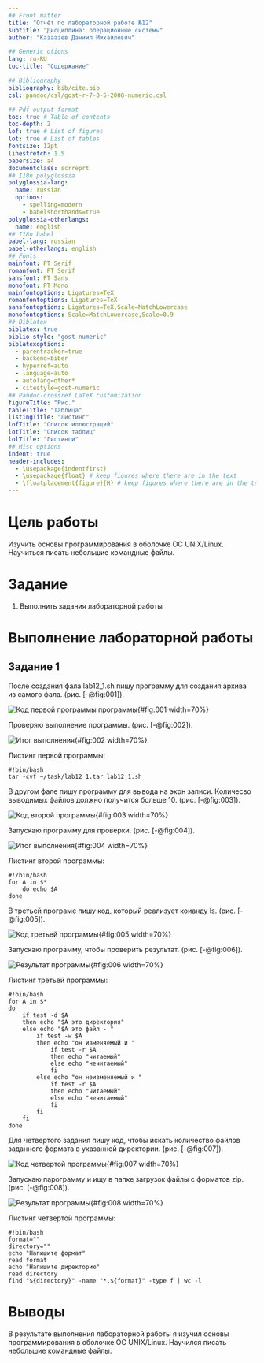 ```yaml
---
## Front matter
title: "Отчёт по лабораторной работе №12"
subtitle: "Дисциплина: операционные системы"
author: "Казаазев Даниил Михайлович"

## Generic otions
lang: ru-RU
toc-title: "Содержание"

## Bibliography
bibliography: bib/cite.bib
csl: pandoc/csl/gost-r-7-0-5-2008-numeric.csl

## Pdf output format
toc: true # Table of contents
toc-depth: 2
lof: true # List of figures
lot: true # List of tables
fontsize: 12pt
linestretch: 1.5
papersize: a4
documentclass: scrreprt
## I18n polyglossia
polyglossia-lang:
  name: russian
  options:
	- spelling=modern
	- babelshorthands=true
polyglossia-otherlangs:
  name: english
## I18n babel
babel-lang: russian
babel-otherlangs: english
## Fonts
mainfont: PT Serif
romanfont: PT Serif
sansfont: PT Sans
monofont: PT Mono
mainfontoptions: Ligatures=TeX
romanfontoptions: Ligatures=TeX
sansfontoptions: Ligatures=TeX,Scale=MatchLowercase
monofontoptions: Scale=MatchLowercase,Scale=0.9
## Biblatex
biblatex: true
biblio-style: "gost-numeric"
biblatexoptions:
  - parentracker=true
  - backend=biber
  - hyperref=auto
  - language=auto
  - autolang=other*
  - citestyle=gost-numeric
## Pandoc-crossref LaTeX customization
figureTitle: "Рис."
tableTitle: "Таблица"
listingTitle: "Листинг"
lofTitle: "Список иллюстраций"
lotTitle: "Список таблиц"
lolTitle: "Листинги"
## Misc options
indent: true
header-includes:
  - \usepackage{indentfirst}
  - \usepackage{float} # keep figures where there are in the text
  - \floatplacement{figure}{H} # keep figures where there are in the text
---
```


# Цель работы

Изучить основы программирования в оболочке ОС UNIX/Linux. Научиться писать небольшие командные файлы.

# Задание

1. Выполнить задания лабораторной работы

# Выполнение лабораторной работы

## Задание 1

После создания фала lab12_1.sh пишу программу для создания архива из самого фала. (рис. [-@fig:001]).

![Код первой программы программы](image/1.png){#fig:001 width=70%}

Проверяю выполнение программы. (рис. [-@fig:002]).

![Итог выполнения](image/2.png){#fig:002 width=70%}

Листинг первой программы:

```
#!bin/bash
tar -cvf ~/task/lab12_1.tar lab12_1.sh
```

В другом фале пишу программу для вывода на экрн записи. Количесво выводимых файлов должно получится больше 10. (рис. [-@fig:003]).

![Код второй программы](image/3.png){#fig:003 width=70%}

Запускаю программу для проверки. (рис. [-@fig:004]).

![Итог выполнения](image/4.png){#fig:004 width=70%}

Листинг второй программы:

```
#!/bin/bash
for A in $*
    do echo $A
done
```

В третьей програме пишу код, который реализует коианду ls. (рис. [-@fig:005]).

![Код третьей программы](image/5.png){#fig:005 width=70%}

Запускаю программу, чтобы проверить результат. (рис. [-@fig:006]).

![Результат программы](image/6.png){#fig:006 width=70%}

Листинг третьей программы:

```
#!bin/bash
for A in $*
do
    if test -d $A
    then echo "$A это директория"
    else echo "$A это файл - "
        if test -w $A
        then echo "он изменяемый и "
            if test -r $A
            then echo "читаемый"
            else echo "нечитаемый"
            fi
        else echo "он неизменяемый и "
            if test -r $A
            then echo "читаемый"
            else echo "нечитаемый"
            fi
        fi
    fi
done
```

Для четвертого задания пишу код, чтобы искать количество файлов заданного формата в указанной директории. (рис. [-@fig:007]).

![Код четвертой программы](image/7.png){#fig:007 width=70%}

Запускаю парограмму и ищу в папке загрузок файлы с форматов zip. (рис. [-@fig:008]).

![Результат программы](image/8.png){#fig:008 width=70%}

Листинг четвертой программы:

```
#!bin/bash
format=""
directory=""
echo "Напишите формат"
read format
echo "Напишите директорию"
read directory
find "${directory}" -name "*.${format}" -type f | wc -l
```

# Выводы

В результате выполнения лабораторной работы я изучил основы программирования в оболочке ОС UNIX/Linux. Научился писать небольшие командные файлы.
